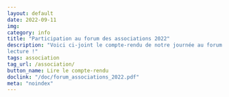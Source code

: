 ```yaml
---
layout: default
date: 2022-09-11
img: 
category: info
title: "Participation au forum des associations 2022"
description: "Voici ci-joint le compte-rendu de notre journée au forum des associations de la ville de Septèmes. Bonne 
lecture !"
tags: association
tag_url: /association/
button_name: Lire le compte-rendu
doclink: "/doc/forum_associations_2022.pdf"
meta: "noindex"
---
```

